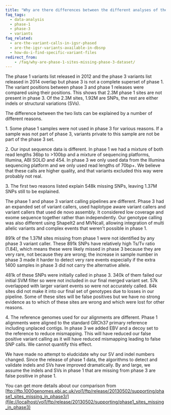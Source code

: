 ```yaml
---
title: "Why are there differences between the different analyses of the 1000 Genomes samples?"
faq_tags:
  - data-analysis
  - phase-1
  - phase-3
  - variants
faq_related:
  - are-the-variant-calls-in-igsr-phased
  - are-the-igsr-variants-available-in-dbsnp
  - how-do-i-find-specific-variant-files
redirect_from:
    - /faq/why-are-phase-1-sites-missing-phase-3-dataset/
---
```


The phase 1 variants list released in 2012 and the phase 3 variants list released in 2014 overlap but phase 3 is not a complete superset of phase 1\.  The variant positions between phase 3 and phase 1 releases were compared using their positions. This shows that 2.3M phase 1 sites are not present in phase 3.  Of the 2.3M sites, 1.92M are SNPs, the rest are either indels or structural variations (SVs).  

The difference between the two lists can be explained by a number of different reasons.

1\. Some phase 1 samples were not used in phase 3 for various reasons. If a sample was not part of phase 3, variants private to this sample are not be part of the phase 3 set.  

2\.  Our input sequence data is different. In phase 1 we had a mixture of both read lengths 36bp to >100bp and a mixture of sequencing platforms, Illumina, ABI SOLiD and 454. In phase 3 we only used data from the Illumina sequencing platform and we only used read lengths of 70bp+. We believe that these calls are higher quality, and that variants excluded this way were probably not real.

3\.  The first two reasons listed explain 548k missing SNPs, leaving 1.37M SNPs still to be explained.

The phase 1 and phase 3 variant calling pipelines are different. Phase 3 had an expanded set of variant callers, used haplotype aware variant callers and variant callers that used de novo assembly. It considered low coverage and exome sequence together rather than independently. Our genotype calling was also different using ShapeIt2 and MVNcall, allowing integration of multi allelic variants and complex events that weren't possible in phase 1.  

891k of the 1.37M sites missing from phase 1 were not identified by any phase 3 variant caller. These 891k SNPs have relatively high Ts/Tv ratio (1.84), which means these were likely missed in phase 3 because they are very rare, not because they are wrong; the increase in sample number in phase 3 made it harder to detect very rare events especially if the extra 1400 samples in phase 3 did not carry the alternative allele.

481k of these SNPs were initially called in phase 3. 340k of them failed our initial SVM filter so were not included in our final merged variant set. 57k overlapped with larger variant events so were not accurately called. 84k sites did not make it into our final set of genotypes due to losses in our pipeline. Some of these sites will be false positives but we have no strong evidence as to which of these sites are wrong and which were lost for other reasons.

4\.  The reference genomes used for our alignments are different. Phase 1 alignments were aligned to the standard GRCh37 primary reference including unplaced contigs. In phase 3 we added EBV and a decoy set to the reference to reduce mismapping. This will have reduced our false positive variant calling as it will have reduced mismapping leading to false SNP calls. We cannot quantify this effect.

We have made no attempt to eludcidate why our SV and indel numbers changed. Since the release of phase 1 data, the algorithms to detect and validate indels and SVs have improved dramatically. By and large, we assume the indels and SVs in phase 1 that are missing from phase 3 are false positive in phase 1.  

You can get more details about our comparison from [ftp://ftp.1000genomes.ebi.ac.uk/vol1/ftp/release/20130502/supporting/phase1_sites_missing_in_phase3/](file://localhost/vol1/ftp/release/20130502/supporting/phase1_sites_missing_in_phase3)
